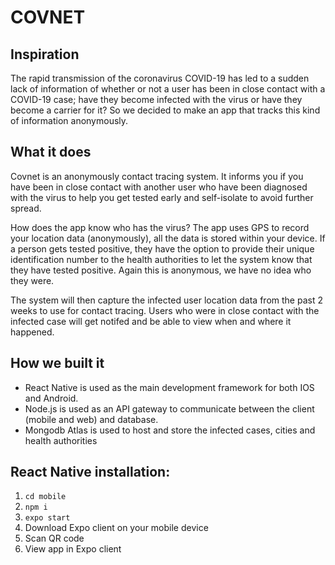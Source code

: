 # COVNET

## Inspiration
The rapid transmission of the coronavirus COVID-19 has led to a sudden lack of information of whether or not a user has been in close contact with a COVID-19 case; have they become infected with the virus or have they become a carrier for it? So we decided to make an app that tracks this kind of information anonymously.

## What it does
Covnet is an anonymously contact tracing system. It informs you if you have been in close contact with another user who have been diagnosed with the virus to help you get tested early and self-isolate to avoid further spread.

How does the app know who has the virus? The app uses GPS to record your location data (anonymously), all the data is stored within your device. If a person gets tested positive, they have the option to provide their unique identification number to the health authorities to let the system know that they have tested positive. Again this is anonymous, we have no idea who they were.

The system will then capture the infected user location data from the past 2 weeks to use for contact tracing. Users who were in close contact with the infected case will get notifed and be able to view when and where it happened.

## How we built it
- React Native is used as the main development framework for both IOS and Android.
- Node.js is used as an API gateway to communicate between the client (mobile and web) and database.
- Mongodb Atlas is used to host and store the infected cases, cities and health authorities

## React Native installation:

1. ```cd mobile```
2. ```npm i```
3. ```expo start```
4. Download Expo client on your mobile device
5. Scan QR code
6. View app in Expo client

